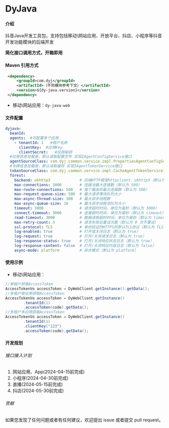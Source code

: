 # DyJava

#### 介绍
抖音Java开发工具包，支持包括移动\网站应用、开放平台、抖店、小程序等抖音开发功能模块的后端开发

 **简化接口调用方式，开箱即用** 

#### Maven 引用方式

```xml
 <dependency>
     <groupId>com.dyj</groupId>
     <artifactId>（不同模块参考下文）</artifactId>
     <version>${dy-java.version}</version>
 </dependency>
```
- 移动\网站应用：`dy-java-web`   

#### 文件配置
``` yml
dyjava:
  beanId:  
  agents:  #可配置多个应用
    - tenantId: 1   #租户名称
      clientKey:  #应用Key
      clientSecret:   #应用秘钥
  #应用信息加载类，默认读取配置文件 实现IAgentConfigService接口
  agentSourceClass: com.dyj.common.service.impl.PropertiesAgentConfigServiceImpl
  #令牌信息加载类，默认读取缓存 实现IAgentTokenService接口
  tokenSourceClass: com.dyj.common.service.impl.CacheAgentTokenServiceImpl
  forest:
    backend: okhttp3             # 后端HTTP框架httpclient、okhttp3（默认为 okhttp3）
    max-connections: 1000        # 连接池最大连接数（默认为 500）
    max-route-connections: 500   # 每个路由的最大连接数（默认为 500）
    max-request-queue-size: 500  # 最大请求等待队列大小
    max-async-thread-size: 300   # 最大异步线程数
    max-async-queue-size: 16     # 最大异步线程池队列大小
    timeout: 3000                # 请求超时时间，单位为毫秒（默认为 3000）
    connect-timeout: 3000        # 连接超时时间，单位为毫秒（默认为 timeout）
    read-timeout: 3000           # 数据读取超时时间，单位为毫秒（默认为 timeout）
    max-retry-count: 3           # 请求失败后重试次数（默认为 0 次不重试）
    ssl-protocol: TLS            # 单向验证的HTTPS的默认TLS协议（默认为 TLS）
    log-enabled: true            # 打开或关闭日志（默认为 true）
    log-request: true            # 打开/关闭请求日志（默认为 true）
    log-response-status: true    # 打开/关闭响应状态日志（默认为 true）
    log-response-content: false  # 打开/关闭响应内容日志（默认为 false）
    async-mode: platform         # 异步模式（默认为 platform）
```

#### 使用示例

* 移动\网站应用：
```java
//单租户获取AccessToken
AccessTokenVo accessToken = DyWebClient.getInstance().getData();
//多租户单应用获取AccessToken
AccessTokenVo accessToken = DyWebClient.getInstance()
        .tenantId(1)
        .accessToken(code).getData();
//多租户多应用获取AccessToken
AccessTokenVo accessToken = DyWebClient.getInstance()
        .tenantId(1)
        .clientKey("123")
        .accessToken(code).getData();
```

#### 开发规划
###### 接口接入计划
1. 网站应用、App(2024-04-15前完成)
2. 小程序(2024-04-30前完成)
3. 直播(2024-05-15前完成)
4. 抖店(2024-05-30前完成)

###### 贡献
如果您发现了任何问题或者有任何建议，欢迎提出 issue 或者提交 pull request。